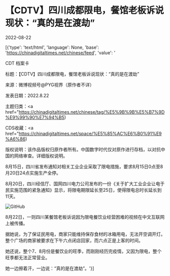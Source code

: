 # 【CDTV】四川成都限电，餐馆老板诉说现状：“真的是在渡劫”

2022-08-22

[{'type': 'text/html', 'language': None, 'base': 'https://chinadigitaltimes.net/chinese/feed', 'value': '

CDT 档案卡

标题：【CDTV】四川成都限电，餐馆老板诉说现状：“真的是在渡劫”

来源：微博视频号@PYG视界（原作者不详）

发表日期：2022.8.22

主题归类：<a href="https://chinadigitaltimes.net/chinese/tag/%E5%9B%9B%E5%B7%9D%E9%99%90%E7%94%B5)

CDS收藏：<a href="https://chinadigitaltimes.net/space/%E5%85%AC%E6%B0%91%E9%A6%86)

版权说明：该作品版权归原作者所有。中国数字时代仅对原作进行存档，以对抗中国的网络审查。详细版权说明。





8月15日，四川省发布通知对相关工业企业采取了限电措施，要求8月15日0点至8月20日24点实施生产全停。

8月20日，四川经信厅、国网四川电力公司发布的一份《关于扩大工业企业让电于民实施范围的紧急通知》显示，将限电期限延长至25日，使得限电总时长延长到11天。

![GitHub](https://chinadigitaltimes.net/chinese/files/2022/08/1000.webp)

8月22日，一则四川某餐馆老板诉说因为限电餐饮业经营困难的视频在中文互联网上被传播。



据她说，为了保证民用电，商家只能维持保存食材的冰箱用电，无法开空调开灯。整个广场的商家被要求在下午六点闭店回家，而六点正是上客的时间。

她还说，整个7、8月份是餐饮业的旺季，而刚刚经历完疫情，又因为限电，整个旺季都无法正常营业。

她一边擦着汗，一边说：“真的是在渡劫”。'}]